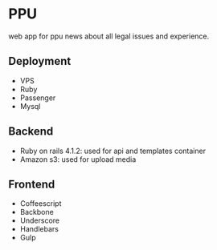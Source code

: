 # PPU
web app for ppu news about all legal issues and experience.

## Deployment
- VPS
- Ruby
- Passenger
- Mysql

## Backend
- Ruby on rails 4.1.2: used for api and templates container
- Amazon s3: used for upload media

## Frontend
- Coffeescript
- Backbone
- Underscore
- Handlebars
- Gulp
